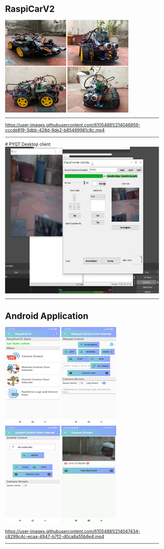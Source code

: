 # RaspiCarV2

<img src="Images/IMG-0032.jpg" width="200" height= "150"> <img src="Images/image2.jpeg" width="200"> 
<img src="Images/image3.jpg" width="200"> <img src="Images/image4.jpg" width="200">

<hr>

https://user-images.githubusercontent.com/61054881/214046859-cccde819-3dbb-428d-9de2-b85499981c8c.mp4

<hr>
# PYQT Desktop client
<img src="Images/image5.png" width="640" height= "480">
<hr>

# Android Application
<img src="Images/image6.jpeg" width="180" height= "320"> <img src="Images/image7.jpeg" width="180" height= "320"> <img src="Images/image5.jpeg" width="180" height= "320"> <img src="Images/image9.jpeg" width="180" height= "320">

https://user-images.githubusercontent.com/61054881/214047434-c8299c4c-ecaa-4947-b7f2-d0ca8a55b6e4.mp4

<hr>

